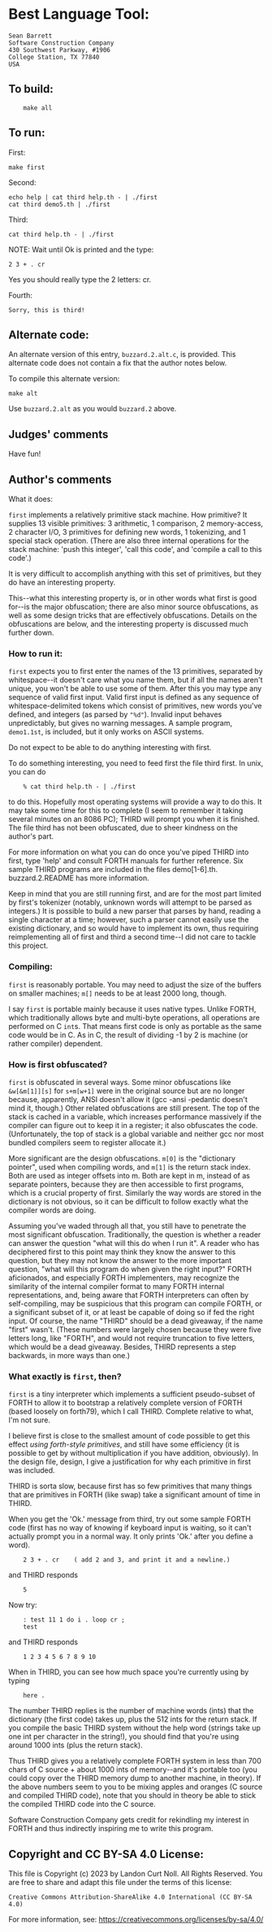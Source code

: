 # Best Language Tool:

	Sean Barrett
	Software Construction Company
	430 Southwest Parkway, #1906
	College Station, TX 77840
	USA

## To build:

        make all

## To run:

First:

	make first

Second:

	echo help | cat third help.th - | ./first
	cat third demo5.th | ./first

Third:

	cat third help.th - | ./first

NOTE: Wait until Ok is printed and the type:

	2 3 + . cr
	
Yes you should really type the 2 letters: cr.

Fourth:

	Sorry, this is third!

## Alternate code:

An alternate version of this entry, `buzzard.2.alt.c`, is provided.  This alternate code
does not contain a fix that the author notes below.

To compile this alternate version:

    make alt

Use `buzzard.2.alt` as you would `buzzard.2` above.

## Judges' comments

Have fun!

## Author's comments

What it does:

`first` implements a relatively primitive stack machine.  How
primitive?  It supplies 13 visible primitives: 3 arithmetic,
1 comparison, 2 memory-access, 2 character I/O, 3 primitives
for defining new words, 1 tokenizing, and 1 special stack
operation.  (There are also three internal operations for
the stack machine: 'push this integer', 'call this code',
and 'compile a call to this code'.)

It is very difficult to accomplish anything with this set
of primitives, but they do have an interesting property.

This--what this interesting property is, or in other words
what first is good for--is the major obfuscation; there are
also minor source obfuscations, as well as some design tricks
that are effectively obfuscations.  Details on the obfuscations
are below, and the interesting property is discussed much
further down.


### How to run it:

`first` expects you to first enter the names of the 13 primitives,
separated by whitespace--it doesn't care what you name them, but
if all the names aren't unique, you won't be able to use some of
them.  After this you may type any sequence of valid first input.
Valid first input is defined as any sequence of whitespace-delimited
tokens which consist of primitives, new words you've defined, and
integers (as parsed by `"%d"`).  Invalid input behaves unpredictably,
but gives no warning messages.  A sample program, `demo1.1st`, is
included, but it only works on ASCII systems.

Do not expect to be able to do anything interesting with first.

To do something interesting, you need to feed first the file
third first.  In unix, you can do

	    % cat third help.th - | ./first

to do this.  Hopefully most operating systems will provide a
way to do this.  It may take some time for this to complete
(I seem to remember it taking several minutes on an 8086 PC);
THIRD will prompt you when it is finished.  The file third has
not been obfuscated, due to sheer kindness on the author's part.

For more information on what you can do once you've piped
THIRD into first, type 'help' and consult FORTH manuals for
further reference.  Six sample THIRD programs are included
in the files demo[1-6].th.  buzzard.2.README has more
information.

Keep in mind that you are still running first, and
are for the most part limited by first's tokenizer
(notably, unknown words will attempt to be parsed as
integers.)  It is possible to build a new parser that
parses by hand, reading a single character at a time;
however, such a parser cannot easily use the existing
dictionary, and so would have to implement its own,
thus requiring reimplementing all of first and third
a second time--I did not care to tackle this project.


### Compiling:

`first` is reasonably portable.  You may need to adjust the
size of the buffers on smaller machines; `m[]` needs to be
at least 2000 long, though.

I say `first` is portable mainly because it uses native types.
Unlike FORTH, which traditionally allows byte and multi-byte
operations, all operations are performed on C `int`s.  That
means first code is only as portable as the same code would
be in C.  As in C, the result of dividing -1 by 2 is machine
(or rather compiler) dependent.

### How is first obfuscated?

`first` is obfuscated in several ways.  Some minor obfuscations
like `&w[&m[1]][s]` for `s+m[w+1]` were in the original source
but are no longer because, apparently, ANSI doesn't allow it
(gcc -ansi -pedantic doesn't mind it, though.)
Other related obfuscations are still present.  The top of the
stack is cached in a variable, which increases performance
massively if the compiler can figure out to keep it in a register;
it also obfuscates the code.  (Unfortunately, the top of stack
is a global variable and neither gcc nor most bundled compilers
seem to register allocate it.)

More significant are the design obfuscations.  `m[0]` is the
"dictionary pointer", used when compiling words, and `m[1]` is
the return stack index.  Both are used as integer offsets into
m.  Both are kept in m, instead of as separate pointers,
because they are then accessible to first programs, which is a
crucial property of first.  Similarly the way words are stored
in the dictionary is not obvious, so it can be difficult to
follow exactly what the compiler words are doing.

Assuming you've waded through all that, you still have
to penetrate the most significant obfuscation.  Traditionally,
the question is whether a reader can answer the question "what
will this do when I run it".  A reader who has deciphered first
to this point may think they know the answer to this question,
but they may not know the answer to the more important question,
"what will this program do when given the right input?"  FORTH
aficionados, and especially FORTH implementers, may recognize
the similarity of the internal compiler format to many FORTH
internal representations, and, being aware that FORTH interpreters
can often by self-compiling, may be suspicious that this program
can compile FORTH, or a significant subset of it, or at least be
capable of doing so if fed the right input.  Of course, the name
"THIRD" should be a dead giveaway, if the name "first" wasn't.
(These numbers were largely chosen because they were five letters
long, like "FORTH", and would not require truncation to five
letters, which would be a dead giveaway.  Besides, THIRD represents
a step backwards, in more ways than one.)


### What exactly is `first`, then?

`first` is a tiny interpreter which implements a sufficient
pseudo-subset of FORTH to allow it to bootstrap a relatively
complete version of FORTH (based loosely on forth79), which
I call THIRD.  Complete relative to what, I'm not sure.

I believe first is close to the smallest amount of code possible
to get this effect *using forth-style primitives*, and still have
some efficiency (it is possible to get by without multiplication
if you have addition, obviously).  In the design file, design,
I give a justification for why each primitive in first was included.

THIRD is sorta slow, because first has so few primitives that
many things that are primitives in FORTH (like swap) take a
significant amount of time in THIRD.

When you get the 'Ok.' message from third, try out some sample
FORTH code (first has no way of knowing if keyboard input is
waiting, so it can't actually prompt you in a normal way.  It
only prints 'Ok.' after you define a word).


	    2 3 + . cr    ( add 2 and 3, and print it and a newline.)


and THIRD responds

	    5

Now try:

	    : test 11 1 do i . loop cr ;
	    test

and THIRD responds

	    1 2 3 4 5 6 7 8 9 10


When in THIRD, you can see how much space you're currently
using by typing

	    here .

The number THIRD replies is the number of machine words (ints)
that the dictionary (the first code) takes up, plus the
512 ints for the return stack.  If you compile the basic
THIRD system without the help word (strings take up one
int per character in the string!), you should find that
you're using around 1000 ints (plus the return stack).

Thus THIRD gives you a relatively complete FORTH system in
less than 700 chars of C source + about 1000 ints of
memory--and it's portable too (you could copy over the
THIRD memory dump to another machine, in theory).  If the
above numbers seem to you to be mixing apples and oranges
(C source and compiled THIRD code), note that you should
in theory be able to stick the compiled THIRD code into
the C source.

Software Construction Company gets credit for rekindling
my interest in FORTH and thus indirectly inspiring me
to write this program.

## Copyright and CC BY-SA 4.0 License:

This file is Copyright (c) 2023 by Landon Curt Noll.  All Rights Reserved.
You are free to share and adapt this file under the terms of this license:

    Creative Commons Attribution-ShareAlike 4.0 International (CC BY-SA 4.0)

For more information, see: https://creativecommons.org/licenses/by-sa/4.0/
